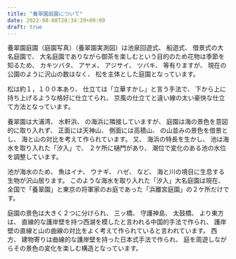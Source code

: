 ```yaml
---
title: "養翠園庭園について"
date: 2022-08-08T20:34:29+09:00
draft: true
---
```


養翠園庭園（庭園写真）（養翠園実測図）は池泉回遊式、
船遊式、
借景式の大名庭園で、
大名庭園でありながら御茶を楽しむという目的のため花物は季節を知るため、
カキツバタ、
アヤメ、
アジサイ、
ツバキ、
等有りますが、
現在の公園のように沢山の数はなく、
松を主体とした庭園となっています。

松は約１，１００本あり、
仕立ては「立華すかし」と言う手法で、
下から上に持ち上げるような格好に仕立てられ、
京風の仕立てと違い線の太い豪快な仕立て方法となっています。

養翠園は大浦湾、
水軒浜、
の海浜に隣接していますが、
庭園は海の景色を意図的に取り入れず、
正面には天神山、
側面には高積山、
の山並みの景色を借景とし、
海と山の対比を考えて作られています。
又、
海浜の特長を生かし、
池は海水を取り入れた「汐入」で、
２ケ所に樋門があり、
潮位で変化のある池の水位を調整しています。

池が海水のため、
魚はイナ、
ウナギ、
ハゼ、
など、
海と川の境目に生息する生物が沢山居ります。
このような海水を取り入れた「汐入」大名庭園は現在、
全国で「養翠園」と東京の将軍家のお庭であった「浜離宮庭園」の２ケ所だけです。

庭園の景色は大きく２つに分けられ、
三ッ橋、
守護神島、
太鼓橋、
より東方は、
直線的な護岸壁を持つ西湖を模したと言われる中国的手法で作られ、
護岸壁の直線と山の曲線の対比をよく考えて作られていると言われています。
西方、
建物寄りは曲線的な護岸壁を持った日本式手法で作られ、
庭を周遊しながらその景色の変化を楽しむ構造となっています。
